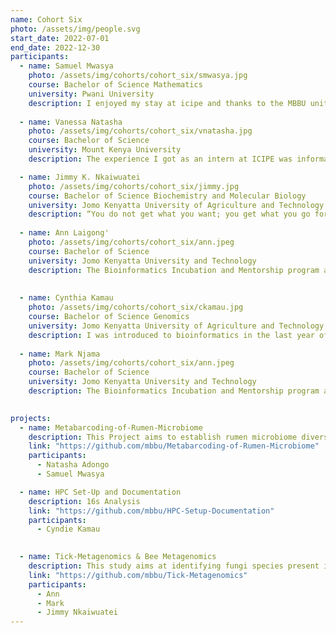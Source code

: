 ```yaml
---
name: Cohort Six
photo: /assets/img/people.svg
start_date: 2022-07-01
end_date: 2022-12-30
participants:
  - name: Samuel Mwasya
    photo: /assets/img/cohorts/cohort_six/smwasya.jpg
    course: Bachelor of Science Mathematics
    university: Pwani University
    description: I enjoyed my stay at icipe and thanks to the MBBU unit. The bioinformatics internship was intensive, but I enjoyed learning from the generous facilitators who were always ready and willing to help at any time. You also meet friendly scientists from diverse disciplines.  The internship is a perfect program for any undergrad aspiring to pursue a career in bioinformatics despite their background studies. The internship program helped me build confidence in furthering my studies in bioinformatics to the graduate level. Although I will miss my life at icipe, I am happy that I have developed a good network of mentors with similar interests.
    
  - name: Vanessa Natasha
    photo: /assets/img/cohorts/cohort_six/vnatasha.jpg
    course: Bachelor of Science 
    university: Mount Kenya University
    description: The experience I got as an intern at ICIPE was informative and educational.

  - name: Jimmy K. Nkaiwuatei
    photo: /assets/img/cohorts/cohort_six/jimmy.jpg
    course: Bachelor of Science Biochemistry and Molecular Biology
    university: Jomo Kenyatta University of Agriculture and Technology
    description: “You do not get what you want; you get what you go for”. This four-month training program at icipe has been a journey of great transformation and growth, courtesy of the wonderful trainers; Dr. Caleb Kibet, Ms. Ruth Nanjala as well as Mr. Nehemiah Ongeso. This coupled with the state-of-the-art facilities at icipe and collaboration between ourselves has made this training very transformative and impactful. This training opened my mind and enabled me to broadly understand bioinformatics and appreciate its roles and applications to other Science disciplines. As a Health-Science research enthusiast, this program helped me to answer the question “why bioinformatics?” and has really streamlined my career path and vision. Interestingly, the program enabled me to “learn how to learn”. The mentorship part of the program has been very enlightening and has prepared me professionally to be who I want to be. Moreover, this was an excellent opportunity to interact, share our different ideas and learn from the like-minded teams at icipe.
    
  - name: Ann Laigong' 
    photo: /assets/img/cohorts/cohort_six/ann.jpeg
    course: Bachelor of Science 
    university: Jomo Kenyatta University and Technology
    description: The Bioinformatics Incubation and Mentorship program at icipe was eye opening for me.  
    
    
  - name: Cynthia Kamau
    photo: /assets/img/cohorts/cohort_six/ckamau.jpg
    course: Bachelor of Science Genomics
    university: Jomo Kenyatta University of Agriculture and Technology
    description: I was introduced to bioinformatics in the last year of my undergraduate studies.
    
  - name: Mark Njama  
    photo: /assets/img/cohorts/cohort_six/ann.jpeg
    course: Bachelor of Science 
    university: Jomo Kenyatta University and Technology
    description: The Bioinformatics Incubation and Mentorship program at icipe was eye opening for me.

    
projects:
  - name: Metabarcoding-of-Rumen-Microbiome
    description: This Project aims to establish rumen microbiome diversity and variation between cattle, camels, goats and sheep. Genomic rumen microbiome DNA was isolated and characterized using bacterial and archaeal 16S rRNA, protozoal 18S rRNA genes and fungal ITS1 gene amplicons sequencing from the harvested bovine rumen fluid samples using next-generation sequencing technology.
    link: "https://github.com/mbbu/Metabarcoding-of-Rumen-Microbiome"
    participants:
      - Natasha Adongo
      - Samuel Mwasya

  - name: HPC Set-Up and Documentation 
    description: 16s Analysis
    link: "https://github.com/mbbu/HPC-Setup-Documentation" 
    participants:
      - Cyndie Kamau
   

  - name: Tick-Metagenomics & Bee Metagenomics
    description: This study aims at identifying fungi species present in the beehives across Madagascar, Zanzibar, Tanzania, Ethiopia and Kenya. You can find a better description of the project plan here. This will be using ITS2-4 data collected from these regions using metabarcoding.
    link: "https://github.com/mbbu/Tick-Metagenomics" 
    participants:
      - Ann 
      - Mark
      - Jimmy Nkaiwuatei
---
```

    
